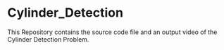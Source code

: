 # Cylinder_Detection
This Repository contains the source code file and an output video of the Cylinder Detection Problem.
